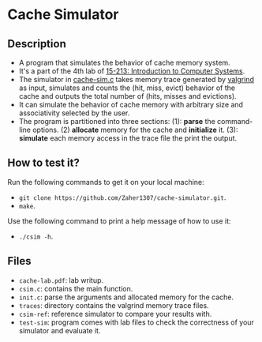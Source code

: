# Cache Simulator


## Description
- A program that simulates the behavior of cache memory system.
- It's a part of the 4th lab of [15-213: Introduction to Computer Systems](https://www.cs.cmu.edu/afs/cs.cmu.edu/academic/class/15213-f15/www/schedule.html).
- The simulator in [cache-sim.c](https://github.com/Eslam-Walid/cache-simulator/blob/main/cache-sim.c) takes memory trace generated by [valgrind](https://man7.org/linux/man-pages/man1/valgrind.1.html) as input, simulates and counts the (hit, miss, evict) behavior of the cache and outputs the total number of (hits, misses and evictions).
- It can simulate the behavior of cache memory with arbitrary size and associativity selected by the user.
- The program is partitioned into three sections: (1): **parse** the command-line options. (2) **allocate** memory for the cache and **initialize** it. (3): **simulate** each memory access in the trace file the print the output.


## How to test it?
Run the following commands to get it on your local machine:
- `git clone https://github.com/Zaher1307/cache-simulator.git`.
- `make`.

Use the following command to print a help message of how to use it:

- `./csim -h`.


## Files
- `cache-lab.pdf`: lab writup.
- `csim.c`: contains the main function.
- `init.c`: parse the arguments and allocated memory for the cache.
- `traces`: directory contains the valgrind memory trace files.
-  `csim-ref`: reference simulator to compare your results with.
- `test-sim`: program comes with lab files to check the correctness of your simulator and evaluate it.